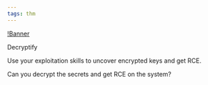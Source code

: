 ```yaml
---
tags: thm
---
```


[!Banner](./src/uploads/decryptify.png)

Decryptify

Use your exploitation skills to uncover encrypted keys and get RCE.

Can you decrypt the secrets and get RCE on the system? 